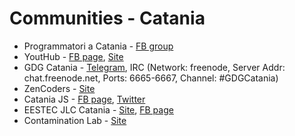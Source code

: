 # Communities - Catania

* Programmatori a Catania - [FB group](https://www.facebook.com/groups/programmatoriCatania/)
* YoutHub - [FB page](https://www.facebook.com/Youthub-Catania-116505148430596), [Site](http://www.youthub.net/)
* GDG Catania - [Telegram](https://telegram.me/joinchat/BaFZOAjDvuBBFBPAdMogvg), IRC (Network: freenode, Server Addr: chat.freenode.net, Ports: 6665-6667, Channel: #GDGCatania)
* ZenCoders - [Site](http://zencoders.org/)
* Catania JS - [FB page](https://www.facebook.com/CataniaJS/), [Twitter](https://twitter.com/catania_js)
* EESTEC JLC Catania - [Site](http://www.eestec-catania.eu/), [FB page](https://www.facebook.com/CataniaEESTEC)
* Contamination Lab - [Site](http://clab.unict.it/)
